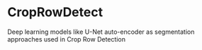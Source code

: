 # CropRowDetect
Deep learning models like U-Net auto-encoder as segmentation approaches used in Crop Row Detection
